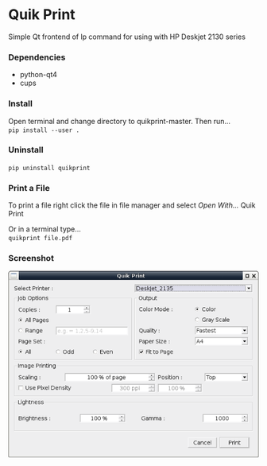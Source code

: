 # Quik Print
Simple Qt frontend of lp command for using with HP Deskjet 2130 series

### Dependencies
* python-qt4  
* cups  

### Install
Open terminal and change directory to quikprint-master. Then run...  
`pip install --user .`  

### Uninstall
`pip uninstall quikprint`  

### Print a File
To print a file right click the file in file manager and select _Open With..._ Quik Print  

Or in a terminal type...  
`quikprint file.pdf`  

### Screenshot
![Screenshot](files/Screenshot.png)